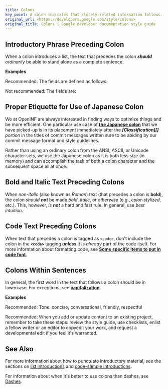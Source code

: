 ```yaml
---
title: Colons
key_point: A colon indicates that closely-related information follows.
original_url: <https://developers.google.com/style/colons>
original_title: Colons | Google developer documentation style guide
---
```


<section id="phrase-preceding-colon">

## Introductory Phrase Preceding Colon

When a colon introduces a list, the text that precedes the colon _**should**
ordinarily_ be able to stand alone as a complete sentence.

<strong>Examples</strong>

<p class="example">
  <span class="compare-better">Recommended:</span> The fields are defined as
  follows:
</p>
<p class="example">
  <span class="compare-worse">Not recommended:</span> The fields are:
</p>

</section>

<section id="usage-of-japanese-colon" markdown="1">

## Proper Etiquette for Use of Japanese Colon

We at OpenINF are always interested in finding ways to optimize things and be
more efficient. One particular use case of **[the Japanese colon][]** that we
have picked-up is in its placement immediately after the _**[Classification][]**
portion_ in the titles of commit messages written sure to be abiding by our
commit message format and style guidelines.

Rather than using an ordinary colon from the ANSI, ASCII, or Unicode character
sets, we use the Japanese colon as it is both less size (in memory) and can
accomplish the task of both a colon character and the subsequent space all at
once.

</section>

<section id="bold-text-preceding-colon" markdown="1">

## Bold and Italic Text Preceding Colons

When _non-italic_ (also known as _Roman_) text (that precedes a colon is
**bold**), the colon _should **not**_ be made _bold_, _italic_, or _otherwise_
(e.g., _color-stylized_, etc.). This, however, _is **not**_ a hard and fast
rule. In general, use _best intuition_.

</section>

<section id="code-text-preceding-colon" markdown="1">

## Code Text Preceding Colons

When text that precedes a colon is tagged as `<code>`, don't include the colon
in the **`<code>`** tagging **_unless_** it is _already_ part of the code
itself. For more information about formatting code, see **[Some specific items
to put in code font][]**.

</section>

<section id="colon-in-sentence" markdown="1">

## Colons Within Sentences

In general, the first word in the text that follows a colon should be in
lowercase. For exceptions, see **[capitalization][]**.

<strong>Examples</strong>

<p class="example">
  <span class="compare-better">Recommended:</span> Tone: concise,
  conversational, friendly, respectful
</p>
<p class="example">
  <span class="compare-better">Recommended:</span> When you add or update
  content to an existing project, remember to take these steps: review the style
  guide, use checklists, enlist a fellow writer or an editor to copyedit your
  work, and request a developmental edit if you feel it's warranted.
</p>

</section>

## See Also

For more information about how to punctuate introductory material, see the
sections on [list introductions][] and [code-sample introductions][].

For information about when it's better to use colons than dashes, see
[Dashes][].

<!-- LINK DEFINITION LABELS - START -->

[Some specific items to put in code font]:
  ./code-in-text.md#some-specific-items-to-put-in-code-font
[capitalization]: ./capitalization.md
[list introductions]: ./lists.md#intros
[code-sample introductions]: ./code-samples.md#intros
[Dashes]: ./dashes.md#colons
[the Japanese colon]: https://wikipedia.org/wiki/Japanese_punctuation#Colon

<!-- LINK DEFINITION LABELS - END -->
